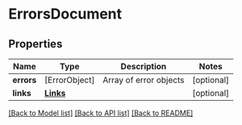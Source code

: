 # ErrorsDocument

## Properties
Name | Type | Description | Notes
------------ | ------------- | ------------- | -------------
**errors** | [ErrorObject] | Array of error objects | [optional] 
**links** | [**Links**](Links.md) |  | [optional] 

[[Back to Model list]](../README.md#documentation-for-models) [[Back to API list]](../README.md#documentation-for-api-endpoints) [[Back to README]](../README.md)



